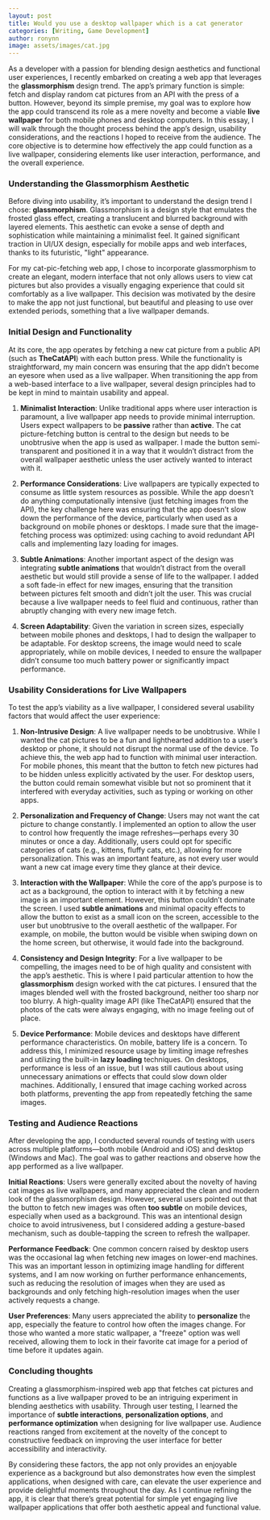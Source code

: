 ```yaml
---
layout: post
title: Would you use a desktop wallpaper which is a cat generator
categories: [Writing, Game Development]
author: ronynn
image: assets/images/cat.jpg
---
```


As a developer with a passion for blending design aesthetics and functional user experiences, I recently embarked on creating a web app that leverages the **glassmorphism** design trend. The app’s primary function is simple: fetch and display random cat pictures from an API with the press of a button. However, beyond its simple premise, my goal was to explore how the app could transcend its role as a mere novelty and become a viable **live wallpaper** for both mobile phones and desktop computers. In this essay, I will walk through the thought process behind the app’s design, usability considerations, and the reactions I hoped to receive from the audience. The core objective is to determine how effectively the app could function as a live wallpaper, considering elements like user interaction, performance, and the overall experience.

### Understanding the Glassmorphism Aesthetic

Before diving into usability, it’s important to understand the design trend I chose: **glassmorphism**. Glassmorphism is a design style that emulates the frosted glass effect, creating a translucent and blurred background with layered elements. This aesthetic can evoke a sense of depth and sophistication while maintaining a minimalist feel. It gained significant traction in UI/UX design, especially for mobile apps and web interfaces, thanks to its futuristic, "light" appearance. 

For my cat-pic-fetching web app, I chose to incorporate glassmorphism to create an elegant, modern interface that not only allows users to view cat pictures but also provides a visually engaging experience that could sit comfortably as a live wallpaper. This decision was motivated by the desire to make the app not just functional, but beautiful and pleasing to use over extended periods, something that a live wallpaper demands.

### Initial Design and Functionality

At its core, the app operates by fetching a new cat picture from a public API (such as **TheCatAPI**) with each button press. While the functionality is straightforward, my main concern was ensuring that the app didn’t become an eyesore when used as a live wallpaper. When transitioning the app from a web-based interface to a live wallpaper, several design principles had to be kept in mind to maintain usability and appeal.

1. **Minimalist Interaction**: Unlike traditional apps where user interaction is paramount, a live wallpaper app needs to provide minimal interruption. Users expect wallpapers to be **passive** rather than **active**. The cat picture-fetching button is central to the design but needs to be unobtrusive when the app is used as wallpaper. I made the button semi-transparent and positioned it in a way that it wouldn’t distract from the overall wallpaper aesthetic unless the user actively wanted to interact with it.

2. **Performance Considerations**: Live wallpapers are typically expected to consume as little system resources as possible. While the app doesn’t do anything computationally intensive (just fetching images from the API), the key challenge here was ensuring that the app doesn’t slow down the performance of the device, particularly when used as a background on mobile phones or desktops. I made sure that the image-fetching process was optimized: using caching to avoid redundant API calls and implementing lazy loading for images.

3. **Subtle Animations**: Another important aspect of the design was integrating **subtle animations** that wouldn’t distract from the overall aesthetic but would still provide a sense of life to the wallpaper. I added a soft fade-in effect for new images, ensuring that the transition between pictures felt smooth and didn’t jolt the user. This was crucial because a live wallpaper needs to feel fluid and continuous, rather than abruptly changing with every new image fetch.

4. **Screen Adaptability**: Given the variation in screen sizes, especially between mobile phones and desktops, I had to design the wallpaper to be adaptable. For desktop screens, the image would need to scale appropriately, while on mobile devices, I needed to ensure the wallpaper didn’t consume too much battery power or significantly impact performance.

### Usability Considerations for Live Wallpapers

To test the app’s viability as a live wallpaper, I considered several usability factors that would affect the user experience:

1. **Non-Intrusive Design**: A live wallpaper needs to be unobtrusive. While I wanted the cat pictures to be a fun and lighthearted addition to a user’s desktop or phone, it should not disrupt the normal use of the device. To achieve this, the web app had to function with minimal user interaction. For mobile phones, this meant that the button to fetch new pictures had to be hidden unless explicitly activated by the user. For desktop users, the button could remain somewhat visible but not so prominent that it interfered with everyday activities, such as typing or working on other apps.

2. **Personalization and Frequency of Change**: Users may not want the cat picture to change constantly. I implemented an option to allow the user to control how frequently the image refreshes—perhaps every 30 minutes or once a day. Additionally, users could opt for specific categories of cats (e.g., kittens, fluffy cats, etc.), allowing for more personalization. This was an important feature, as not every user would want a new cat image every time they glance at their device. 

3. **Interaction with the Wallpaper**: While the core of the app’s purpose is to act as a background, the option to interact with it by fetching a new image is an important element. However, this button couldn’t dominate the screen. I used **subtle animations** and minimal opacity effects to allow the button to exist as a small icon on the screen, accessible to the user but unobtrusive to the overall aesthetic of the wallpaper. For example, on mobile, the button would be visible when swiping down on the home screen, but otherwise, it would fade into the background. 

4. **Consistency and Design Integrity**: For a live wallpaper to be compelling, the images need to be of high quality and consistent with the app’s aesthetic. This is where I paid particular attention to how the **glassmorphism** design worked with the cat pictures. I ensured that the images blended well with the frosted background, neither too sharp nor too blurry. A high-quality image API (like TheCatAPI) ensured that the photos of the cats were always engaging, with no image feeling out of place.

5. **Device Performance**: Mobile devices and desktops have different performance characteristics. On mobile, battery life is a concern. To address this, I minimized resource usage by limiting image refreshes and utilizing the built-in **lazy loading** techniques. On desktops, performance is less of an issue, but I was still cautious about using unnecessary animations or effects that could slow down older machines. Additionally, I ensured that image caching worked across both platforms, preventing the app from repeatedly fetching the same images.

### Testing and Audience Reactions

After developing the app, I conducted several rounds of testing with users across multiple platforms—both mobile (Android and iOS) and desktop (Windows and Mac). The goal was to gather reactions and observe how the app performed as a live wallpaper.

**Initial Reactions**: Users were generally excited about the novelty of having cat images as live wallpapers, and many appreciated the clean and modern look of the glassmorphism design. However, several users pointed out that the button to fetch new images was often **too subtle** on mobile devices, especially when used as a background. This was an intentional design choice to avoid intrusiveness, but I considered adding a gesture-based mechanism, such as double-tapping the screen to refresh the wallpaper.

**Performance Feedback**: One common concern raised by desktop users was the occasional lag when fetching new images on lower-end machines. This was an important lesson in optimizing image handling for different systems, and I am now working on further performance enhancements, such as reducing the resolution of images when they are used as backgrounds and only fetching high-resolution images when the user actively requests a change.

**User Preferences**: Many users appreciated the ability to **personalize** the app, especially the feature to control how often the images change. For those who wanted a more static wallpaper, a "freeze" option was well received, allowing them to lock in their favorite cat image for a period of time before it updates again.


### Concluding thoughts

Creating a glassmorphism-inspired web app that fetches cat pictures and functions as a live wallpaper proved to be an intriguing experiment in blending aesthetics with usability. Through user testing, I learned the importance of **subtle interactions**, **personalization options**, and **performance optimization** when designing for live wallpaper use. Audience reactions ranged from excitement at the novelty of the concept to constructive feedback on improving the user interface for better accessibility and interactivity.

By considering these factors, the app not only provides an enjoyable experience as a background but also demonstrates how even the simplest applications, when designed with care, can elevate the user experience and provide delightful moments throughout the day. As I continue refining the app, it is clear that there’s great potential for simple yet engaging live wallpaper applications that offer both aesthetic appeal and functional value.